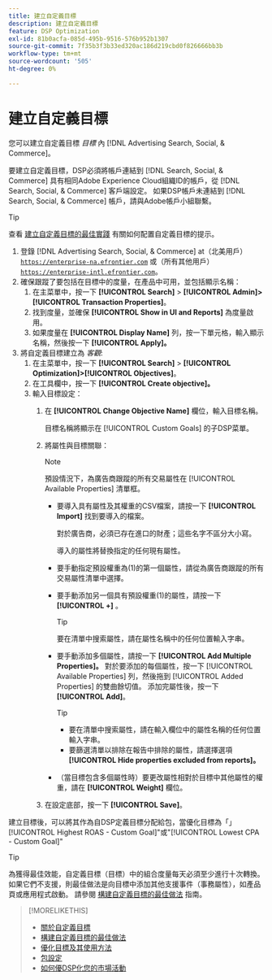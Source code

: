 ```yaml
---
title: 建立自定義目標
description: 建立自定義目標
feature: DSP Optimization
exl-id: 81b0acfa-085d-495b-9516-576b952b1307
source-git-commit: 7f35b3f3b33ed320ac186d219cbd0f826666bb3b
workflow-type: tm+mt
source-wordcount: '505'
ht-degree: 0%

---
```


# 建立自定義目標

您可以建立自定義目標 *目標* 內 [!DNL Advertising Search, Social, & Commerce]。

要建立自定義目標，DSP必須將帳戶連結到 [!DNL Search, Social, & Commerce] 具有相同Adobe Experience Cloud組織ID的帳戶，從 [!DNL Search, Social, & Commerce] 客戶端設定。 如果DSP帳戶未連結到 [!DNL Search, Social, & Commerce] 帳戶，請與Adobe帳戶小組聯繫。

>[!TIP]
>
>查看 [建立自定義目標的最佳實踐](custom-goal-best-practices.md) 有關如何配置自定義目標的提示。

1. 登錄 [!DNL Advertising Search, Social, & Commerce] at（北美用戶） [`https://enterprise-na.efrontier.com`](https://enterprise-na.efrontier.com) 或（所有其他用戶） [`https://enterprise-intl.efrontier.com`](https://enterprise-intl.efrontier.com)。
1. 確保跟蹤了要包括在目標中的度量，在產品中可用，並包括顯示名稱：
   1. 在主菜單中，按一下 **[!UICONTROL Search]** > **[!UICONTROL Admin]>[!UICONTROL Transaction Properties]**。
   1. 找到度量，並確保 **[!UICONTROL Show in UI and Reports]** 為度量啟用。
   1. 如果度量在 **[!UICONTROL Display Name]** 列，按一下單元格，輸入顯示名稱，然後按一下 **[!UICONTROL Apply]。**
1. 將自定義目標建立為 *客觀*:
   1. 在主菜單中，按一下 **[!UICONTROL Search]** > **[!UICONTROL Optimization]>[!UICONTROL Objectives]**。
   1. 在工具欄中，按一下 **[!UICONTROL Create objective]。**
   1. 輸入目標設定：
      1. 在 **[!UICONTROL Change Objective Name]** 欄位，輸入目標名稱。

         目標名稱將顯示在 [!UICONTROL Custom Goals] 的子DSP菜單。

      1. 將屬性與目標關聯：

         >[!NOTE]
         >
         > 預設情況下，為廣告商跟蹤的所有交易屬性在 [!UICONTROL Available Properties] 清單框。

         * 要導入具有屬性及其權重的CSV檔案，請按一下 **[!UICONTROL Import]** 找到要導入的檔案。

            對於廣告商，必須已存在進口的財產；這些名字不區分大小寫。

            導入的屬性將替換指定的任何現有屬性。

         * 要手動指定預設權重為(1)的第一個屬性，請從為廣告商跟蹤的所有交易屬性清單中選擇。

         * 要手動添加另一個具有預設權重(1)的屬性，請按一下 **[!UICONTROL +]** 。

            >[!TIP]
            >
            > 要在清單中搜索屬性，請在屬性名稱中的任何位置輸入字串。

         * 要手動添加多個屬性，請按一下 **[!UICONTROL Add Multiple Properties]。** 對於要添加的每個屬性，按一下 [!UICONTROL Available Properties] 列，然後拖到 [!UICONTROL Added Properties] 的雙曲餘切值。 添加完屬性後，按一下 **[!UICONTROL Add]**。

            >[!TIP]
            >
            >* 要在清單中搜索屬性，請在輸入欄位中的屬性名稱的任何位置輸入字串。
            >* 要篩選清單以排除在報告中排除的屬性，請選擇選項 **[!UICONTROL Hide properties excluded from reports]。**


         * （當目標包含多個屬性時）要更改屬性相對於目標中其他屬性的權重，請在 **[!UICONTROL Weight]** 欄位。
      1. 在設定底部，按一下 **[!UICONTROL Save]**。


建立目標後，可以將其作為自DSP定義目標分配給包，當優化目標為「」[!UICONTROL Highest ROAS - Custom Goal]&quot;或&quot;[!UICONTROL Lowest CPA - Custom Goal]&quot;

>[!TIP]
>
>為獲得最佳效能，自定義目標（目標）中的組合度量每天必須至少進行十次轉換。 如果它們不支援，則最佳做法是向目標中添加其他支援事件（事務屬性），如產品頁或應用程式啟動。 請參閱 [構建自定義目標的最佳做法](custom-goal-best-practices.md) 指南。

>[!MORELIKETHIS]
>
>* [關於自定義目標](custom-goal-about.md)
>* [構建自定義目標的最佳做法](custom-goal-best-practices.md)
>* [優化目標及其使用方法](optimization-goals.md)
>* [包設定](/help/dsp/campaign-management/packages/package-settings.md)
> * [如何優DSP化您的市場活動](optimization-how-dsp-optimizes-campaigns.md)

